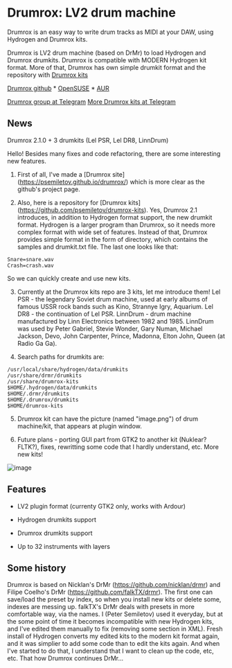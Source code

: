 # Drumrox: LV2 drum machine

Drumrox is an easy way to write drum tracks as MIDI at your DAW, using Hydrogen and Drumrox kits.

Drumrox is LV2 drum machine (based on DrMr) to load Hydrogen and Drumrox drumkits. Drumrox is compatible with MODERN Hydrogen kit format. More of that, Drumrox has own simple drumkit format and the repository with [Drumrox kits](https://github.com/psemiletov/drumrox-kits)


[Drumrox github](https://github.com/psemiletov/drumrox) *
[OpenSUSE](https://build.opensuse.org/package/show/multimedia:proaudio/drumrox) *
[AUR](https://aur.archlinux.org/packages/drumrox)


[Drumrox group at Telegram](https://t.me/drumrox) [More Drumrox kits at Telegram](https://t.me/drumrox_kits)

## News

Drumrox 2.1.0 + 3 drumkits (Lel PSR, Lel DR8, LinnDrum)

Hello!
Besides many fixes and code refactoring, there are some interesting new features.

1. First of all, I've made a [Drumrox site] (https://psemiletov.github.io/drumrox/) which is more clear as the github's project page.

2. Also, here is a repository for [Drumrox kits] (https://github.com/psemiletov/drumrox-kits). Yes, Drumrox 2.1 introduces, in addition to Hydrogen format support, the new drumkit format. Hydrogen is a larger program than Drumrox, so it needs more complex format with wide set of features. Instead of that, Drumrox provides simple format in the form of directory, which contains the samples and drumkit.txt file. The last one looks like that:

```Kick=kick.wav
Snare=snare.wav
Crash=crash.wav
```

So we can quickly create and use new kits.

3. Currently at the Drumrox kits repo are 3 kits, let me introduce them! Lel PSR - the legendary Soviet drum machine, used at early albums of famous USSR rock bands such as Kino, Strannye Igry, Aquarium. Lel DR8 - the continuation of Lel PSR. LinnDrum - drum machine manufactured by Linn Electronics between 1982 and 1985.
LinnDrum was used by Peter Gabriel, Stevie Wonder, Gary Numan, Michael Jackson, Devo, John Carpenter, Prince, Madonna, Elton John, Queen (at Radio Ga Ga).

4. Search paths for drumkits are:

```/usr/share/hydrogen/data/drumkits
/usr/local/share/hydrogen/data/drumkits
/usr/share/drmr/drumkits
/usr/share/drumrox-kits
$HOME/.hydrogen/data/drumkits
$HOME/.drmr/drumkits
$HOME/.drumrox/drumkits
$HOME/drumrox-kits
```

5. Drumrox kit can have the picture (named "image.png") of drum machine/kit, that appears at plugin window.

6. Future plans - porting GUI part from GTK2 to another kit (Nuklear? FLTK?), fixes, rewritting some code that I hardly understand, etc. More new kits!


![image](https://user-images.githubusercontent.com/8168336/244692820-9aa0c6a3-27cd-451c-9c9f-6149c374bd63.png)

## Features

* LV2 plugin format (currenty GTK2 only, works with Ardour)

* Hydrogen drumkits support

* Drumrox drumkits support

* Up to 32 instruments with layers


## Some history

Drumrox is based on Nicklan's DrMr (https://github.com/nicklan/drmr) and Filipe Coelho's DrMr (https://github.com/falkTX/drmr). The first one can save/load the preset by index, so when you install new kits or delete some, indexes are messing up. falkTX's DrMr deals with presets in more comfortable way, via the names. I (Peter Semiletov) used it everyday, but at the some point of time it becomes incompatible with new Hydrogen kits, and I've edited them manually to fix (removing some section in XML). Fresh install of Hydrogen converts my edited kits to the modern kit format again, and it was simplier to add some code than to edit the kits again. And when I've started to do that, I understand that I want to clean up the code, etc, etc. That how Drumrox continues DrMr...


